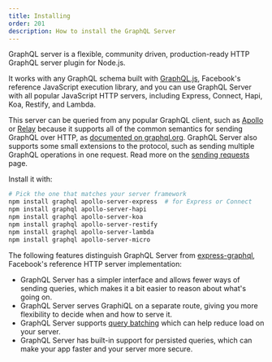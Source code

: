 ```yaml
---
title: Installing
order: 201
description: How to install the GraphQL Server
---
```


GraphQL server is a flexible, community driven, production-ready HTTP GraphQL server plugin for Node.js.

It works with any GraphQL schema built with [GraphQL.js](https://github.com/graphql/graphql-js), Facebook's reference JavaScript execution library, and you can use GraphQL Server with all popular JavaScript HTTP servers, including Express, Connect, Hapi, Koa, Restify, and Lambda.

This server can be queried from any popular GraphQL client, such as [Apollo](http://dev.apollodata.com) or [Relay](https://facebook.github.io/relay) because it supports all of the common semantics for sending GraphQL over HTTP, as [documented on graphql.org](http://graphql.org/learn/serving-over-http/). GraphQL Server also supports some small extensions to the protocol, such as sending multiple GraphQL operations in one request. Read more on the [sending requests](/tools/apollo-server/requests.html) page.

Install it with:

```bash
# Pick the one that matches your server framework
npm install graphql apollo-server-express  # for Express or Connect
npm install graphql apollo-server-hapi
npm install graphql apollo-server-koa
npm install graphql apollo-server-restify
npm install graphql apollo-server-lambda
npm install graphql apollo-server-micro
```

The following features distinguish GraphQL Server from [express-graphql](https://github.com/graphql/express-graphql), Facebook's reference HTTP server implementation:

- GraphQL Server has a simpler interface and allows fewer ways of sending queries, which makes it a bit easier to reason about what's going on.
- GraphQL Server serves GraphiQL on a separate route, giving you more flexibility to decide when and how to serve it.
- GraphQL Server supports [query batching](https://medium.com/apollo-stack/query-batching-in-apollo-63acfd859862) which can help reduce load on your server.
- GraphQL Server has built-in support for persisted queries, which can make your app faster and your server more secure.
